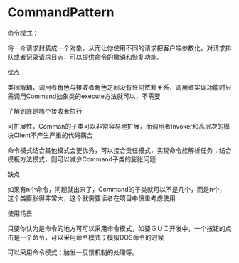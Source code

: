 # CommandPattern

命令模式：

将一介请求封装成一个对象，从而让你使用不同的请求把客户端参数化，对请求排队或者记录请求日志，可以提供命令的撤销和恢复功能。

优点：

类间解耦，调用者角色与接收者角色之间没有任何依赖关系，调用者实现功能时只需调用Command抽象类的execute方法就可以，不需要

了解到底是哪个接收者执行

可扩展性，Comman的子类可以非常容易地扩展，而调用者Invoker和高层次的模块Client不产生严重的代码耦合

命令模式结合其他模式会更优秀，可以接合责任模式，实现命令族解析任务；结合模板方法模式，则可以减少Command子类的膨胀问题

缺点：

如果有n个命令，问题就出来了，Command的子类就可以不是几个，而是n个，这个类膨胀得非常大，这个就需要读者在项目中慎重考虑使用


使用场景

只要你认为是命令的地方可可以采用命令模式，如要ＧＵＩ开发中，一个按钮的点击是一个命令，可以采用命令模式；模拟DOS命令的时候

可以采用命令模式；触发一反馈机制的处理等。
